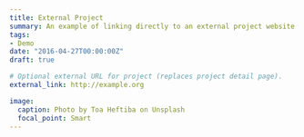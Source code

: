 ```yaml
---
title: External Project
summary: An example of linking directly to an external project website using `external_link`.
tags:
- Demo
date: "2016-04-27T00:00:00Z"
draft: true

# Optional external URL for project (replaces project detail page).
external_link: http://example.org

image:
  caption: Photo by Toa Heftiba on Unsplash
  focal_point: Smart
---
```

